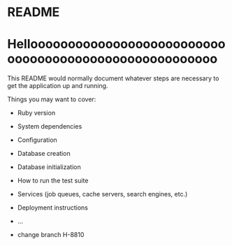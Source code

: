 # README
# Helloooooooooooooooooooooooooooooooooooooooooooooooooooooo
This README would normally document whatever steps are necessary to get the
application up and running.

Things you may want to cover:

* Ruby version

* System dependencies

* Configuration

* Database creation

* Database initialization

* How to run the test suite

* Services (job queues, cache servers, search engines, etc.)

* Deployment instructions

* ...


* change branch H-8810

